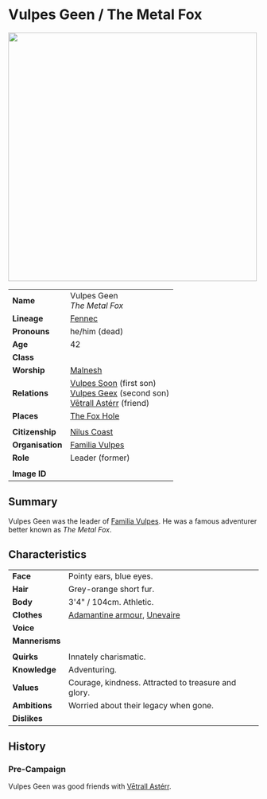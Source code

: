 # Vulpes Geen / The Metal Fox

<img src="https://raw.githubusercontent.com/jesskelsall/astarus-images/main/characters/portraits/imageid.png" height="500" />

|||
| --- | --- |
| **Name** | Vulpes Geen<br>*The Metal Fox* | character.3
| **Lineage** | [Fennec](../lineages/fennec.md) |
| **Pronouns** | he/him (dead) |
| **Age** | 42  |
| **Class** | |
| **Worship** | [Malnesh](../gods/deities/malnesh.md) |
| **Relations** | [Vulpes Soon](vulpes-soon.md) (first son)<br>[Vulpes Geex](vulpes-geex.md) (second son)<br>[Vētrall Astérr](vetrall-asterr.md) (friend) |
| **Places** | [The Fox Hole](../places/buildings/the-fox-hole.md) |
|||
| **Citizenship** | [Nilus Coast](../civilisations/nilsavnic-alliance/states/nilus-coast.md) |
| **Organisation** | [Familia Vulpes](../organisations/familia-vulpes.md) |
| **Role** | Leader (former) |
|||
| **Image ID** | |

## Summary

Vulpes Geen was the leader of [Familia Vulpes](../organisations/familia-vulpes.md). He was a famous adventurer better known as *The Metal Fox*.

## Characteristics

| | |
| --- | --- |
| **Face** | Pointy ears, blue eyes. | characteristics.2
| **Hair** | Grey-orange short fur. |
| **Body** | 3'4" / 104cm. Athletic. |
| **Clothes** | [Adamantine armour](https://www.dndbeyond.com/magic-items/adamantine-armor), [Unevaire](../items/weapons/unevaire.md) |
| **Voice** | |
| **Mannerisms** | |
| | |
| **Quirks** | Innately charismatic. |
| **Knowledge** | Adventuring. |
| **Values** | Courage, kindness. Attracted to treasure and glory. |
| **Ambitions** | Worried about their legacy when gone. |
| **Dislikes** | |

## History

### Pre-Campaign

Vulpes Geen was good friends with [Vētrall Astérr](vetrall-asterr.md).

